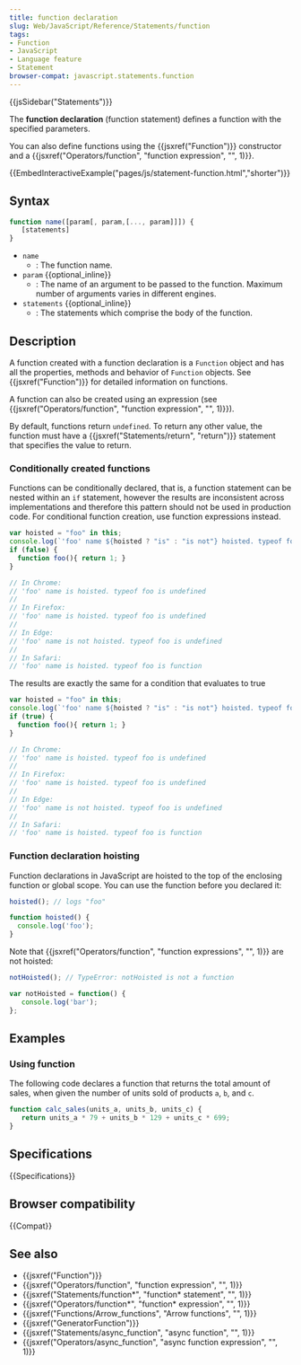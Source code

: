 ```yaml
---
title: function declaration
slug: Web/JavaScript/Reference/Statements/function
tags:
- Function
- JavaScript
- Language feature
- Statement
browser-compat: javascript.statements.function
---
```

{{jsSidebar("Statements")}}

The **function declaration** (function statement) defines a function with the
specified parameters.

You can also define functions using the {{jsxref("Function")}} constructor
and a
{{jsxref("Operators/function", "function expression", "", 1)}}.

{{EmbedInteractiveExample("pages/js/statement-function.html","shorter")}}

## Syntax

```js
function name([param[, param,[..., param]]]) {
   [statements]
}
```

- `name`
  - : The function name.
- `param` {{optional_inline}}
  - : The name of an argument to be passed to the function. Maximum number of
    arguments varies in different engines.
- `statements` {{optional_inline}}
  - : The statements which comprise the body of the function.

## Description

A function created with a function declaration is a `Function` object and has
all the properties, methods and behavior of `Function` objects. See
{{jsxref("Function")}} for detailed information on functions.

A function can also be created using an expression (see
{{jsxref("Operators/function",
  "function expression", "", 1)}}).

By default, functions return `undefined`. To return any other value, the
function must have a {{jsxref("Statements/return", "return")}}
statement that specifies the value to return.

### Conditionally created functions

Functions can be conditionally declared, that is, a function statement can be
nested within an `if` statement, however the results are inconsistent across
implementations and therefore this pattern should not be used in production
code. For conditional function creation, use function expressions instead.

```js
var hoisted = "foo" in this;
console.log(`'foo' name ${hoisted ? "is" : "is not"} hoisted. typeof foo is ${typeof foo}`);
if (false) {
  function foo(){ return 1; }
}

// In Chrome:
// 'foo' name is hoisted. typeof foo is undefined
//
// In Firefox:
// 'foo' name is hoisted. typeof foo is undefined
//
// In Edge:
// 'foo' name is not hoisted. typeof foo is undefined
//
// In Safari:
// 'foo' name is hoisted. typeof foo is function
```

The results are exactly the same for a condition that evaluates to true

```js
var hoisted = "foo" in this;
console.log(`'foo' name ${hoisted ? "is" : "is not"} hoisted. typeof foo is ${typeof foo}`);
if (true) {
  function foo(){ return 1; }
}

// In Chrome:
// 'foo' name is hoisted. typeof foo is undefined
//
// In Firefox:
// 'foo' name is hoisted. typeof foo is undefined
//
// In Edge:
// 'foo' name is not hoisted. typeof foo is undefined
//
// In Safari:
// 'foo' name is hoisted. typeof foo is function
```

### Function declaration hoisting

Function declarations in JavaScript are hoisted to the top of the enclosing
function or global scope. You can use the function before you declared it:

```js
hoisted(); // logs "foo"

function hoisted() {
  console.log('foo');
}
```

Note that
{{jsxref("Operators/function", "function expressions", "", 1)}}
are not hoisted:

```js
notHoisted(); // TypeError: notHoisted is not a function

var notHoisted = function() {
   console.log('bar');
};
```

## Examples

### Using function

The following code declares a function that returns the total amount of sales,
when given the number of units sold of products `a`, `b`, and `c`.

```js
function calc_sales(units_a, units_b, units_c) {
   return units_a * 79 + units_b * 129 + units_c * 699;
}
```

## Specifications

{{Specifications}}

## Browser compatibility

{{Compat}}

## See also

- {{jsxref("Function")}}
- {{jsxref("Operators/function", "function expression", "", 1)}}
- {{jsxref("Statements/function*", "function* statement", "", 1)}}
- {{jsxref("Operators/function*", "function* expression", "", 1)}}
- {{jsxref("Functions/Arrow_functions", "Arrow functions", "", 1)}}
- {{jsxref("GeneratorFunction")}}
- {{jsxref("Statements/async_function", "async function", "", 1)}}
- {{jsxref("Operators/async_function", "async function expression", "", 1)}}
